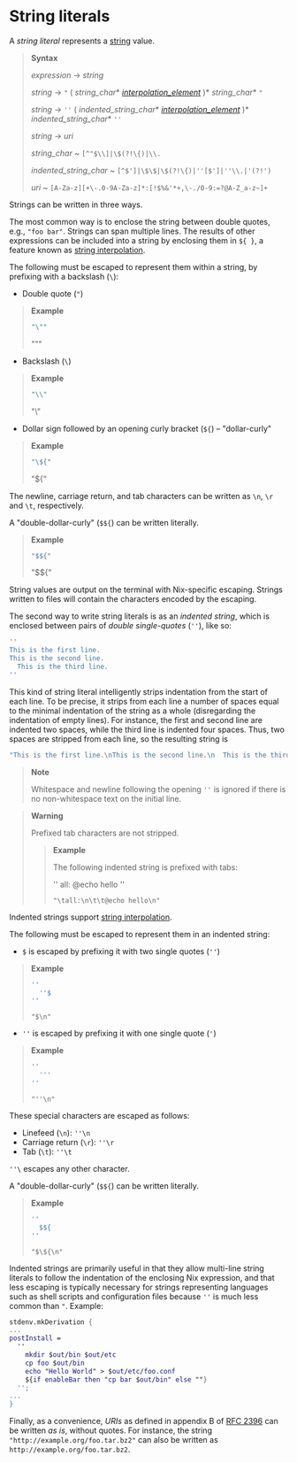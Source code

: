 # String literals

A *string literal* represents a [string](types.md#type-string) value.

> **Syntax**
>
> *expression* → *string*
>
> *string* → `"` ( *string_char*\* [*interpolation_element*][string interpolation] )* *string_char*\* `"`
>
> *string* → `''` ( *indented_string_char*\* [*interpolation_element*][string interpolation] )* *indented_string_char*\* `''`
>
> *string* → *uri*
>
> *string_char* ~ `[^"$\\]|\$(?!\{)|\\.`
>
> *indented_string_char* ~ `[^$']|\$\$|\$(?!\{)|''[$']|''\\.|'(?!')`
>
> *uri* ~ `[A-Za-z][+\-.0-9A-Za-z]*:[!$%&'*+,\-./0-9:=?@A-Z_a-z~]+`

Strings can be written in three ways.

The most common way is to enclose the string between double quotes, e.g., `"foo bar"`.
Strings can span multiple lines.
The results of other expressions can be included into a string by enclosing them in `${ }`, a feature known as [string interpolation].

[string interpolation]: ./string-interpolation.md

The following must be escaped to represent them within a string, by prefixing with a backslash (`\`):

- Double quote (`"`)

> **Example**
>
> ```nix
> "\""
> ```
>
>    "\""

- Backslash (`\`)

> **Example**
>
> ```nix
> "\\"
> ```
>
>    "\\"

- Dollar sign followed by an opening curly bracket (`${`) – "dollar-curly"

> **Example**
>
> ```nix
> "\${"
> ```
>
>    "\${"

The newline, carriage return, and tab characters can be written as `\n`, `\r` and `\t`, respectively.

A "double-dollar-curly" (`$${`) can be written literally.

> **Example**
>
> ```nix
> "$${"
> ```
>
>    "$\${"

String values are output on the terminal with Nix-specific escaping.
Strings written to files will contain the characters encoded by the escaping.

The second way to write string literals is as an *indented string*, which is enclosed between pairs of *double single-quotes* (`''`), like so:

```nix
''
This is the first line.
This is the second line.
  This is the third line.
''
```

This kind of string literal intelligently strips indentation from
the start of each line. To be precise, it strips from each line a
number of spaces equal to the minimal indentation of the string as a
whole (disregarding the indentation of empty lines). For instance,
the first and second line are indented two spaces, while the third
line is indented four spaces. Thus, two spaces are stripped from
each line, so the resulting string is

```nix
"This is the first line.\nThis is the second line.\n  This is the third line.\n"
```

> **Note**
>
> Whitespace and newline following the opening `''` is ignored if there is no non-whitespace text on the initial line.

> **Warning**
>
> Prefixed tab characters are not stripped.
>
> > **Example**
> >
> > The following indented string is prefixed with tabs:
> >
> > ''
> > 	all:
> > 		@echo hello
> > ''
> >
> >     "\tall:\n\t\t@echo hello\n"

Indented strings support [string interpolation].

The following must be escaped to represent them in an indented string:

- `$` is escaped by prefixing it with two single quotes (`''`)

> **Example**
>
> ```nix
> ''
>   ''$
> ''
> ```
>
>     "$\n"

- `''` is escaped by prefixing it with one single quote (`'`)

> **Example**
>
> ```nix
> ''
>   '''
> ''
> ```
>
>     "''\n"

These special characters are escaped as follows:
- Linefeed (`\n`): `''\n`
- Carriage return (`\r`): `''\r`
- Tab (`\t`): `''\t`

`''\` escapes any other character.

A "double-dollar-curly" (`$${`) can be written literally.

> **Example**
>
> ```nix
> ''
>   $${
> ''
> ```
>
>     "$\${\n"

Indented strings are primarily useful in that they allow multi-line
string literals to follow the indentation of the enclosing Nix
expression, and that less escaping is typically necessary for
strings representing languages such as shell scripts and
configuration files because `''` is much less common than `"`.
Example:

```nix
stdenv.mkDerivation {
...
postInstall =
  ''
    mkdir $out/bin $out/etc
    cp foo $out/bin
    echo "Hello World" > $out/etc/foo.conf
    ${if enableBar then "cp bar $out/bin" else ""}
  '';
...
}
```

Finally, as a convenience, *URIs* as defined in appendix B of
[RFC 2396](http://www.ietf.org/rfc/rfc2396.txt) can be written *as
is*, without quotes. For instance, the string
`"http://example.org/foo.tar.bz2"` can also be written as
`http://example.org/foo.tar.bz2`.
